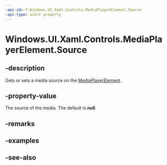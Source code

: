 ```yaml
---
-api-id: P:Windows.UI.Xaml.Controls.MediaPlayerElement.Source
-api-type: winrt property
---
```


<!-- Property syntax
public Windows.Media.Playback.IMediaPlaybackSource Source { get;  set; }
-->

# Windows.UI.Xaml.Controls.MediaPlayerElement.Source

## -description
Gets or sets a media source on the [MediaPlayerElement](mediaplayerelement.md).


## -property-value
The source of the media. The default is **null**.

## -remarks

## -examples

## -see-also
